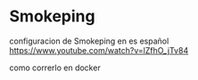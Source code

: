 # Smokeping


configuracion de Smokeping en es español
https://www.youtube.com/watch?v=lZfhO_jTv84



como correrlo en docker

